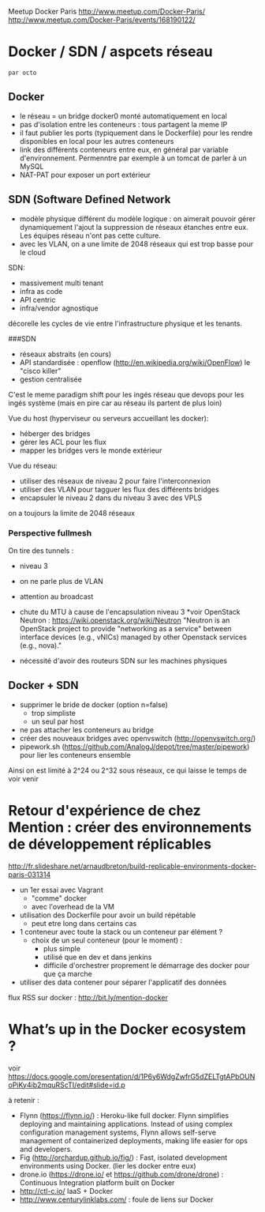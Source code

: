 Meetup Docker Paris http://www.meetup.com/Docker-Paris/ http://www.meetup.com/Docker-Paris/events/168190122/

# Docker / SDN / aspcets réseau
    par octo

## Docker
* le réseau = un bridge docker0 monté automatiquement en local
* pas d'isolation entre les conteneurs : tous partagent la meme IP
* il faut publier les ports (typiquement dans le Dockerfile) pour les rendre disponibles en local pour les autres conteneurs
* link des différents conteneurs entre eux, en général par variable d'environnement. Permenntre par exemple à un tomcat de parler à un MySQL
* NAT-PAT pour exposer un port extérieur

## SDN (Software Defined Network
* modèle physique différent du modèle logique : on aimerait pouvoir gérer dynamiquement l'ajout la suppression de réseaux étanches entre eux. Les équipes réseau n'ont pas cette culture.
* avec les VLAN, on a une limite de 2048 réseaux qui est trop basse pour le cloud

SDN:
* massivement multi tenant
* infra as code
* API centric
* infra/vendor agnostique

décorelle les cycles de vie entre l'infrastructure physique et les tenants.

###SDN
* réseaux abstraits (en cours)
* API standardisée : openflow (http://en.wikipedia.org/wiki/OpenFlow) le "cisco killer"
* gestion centralisée

C'est le meme paradigm shift pour les ingés réseau que devops pour les ingés système (mais en pire car au réseau ils partent de plus loin)

Vue du host (hyperviseur ou serveurs accueillant les docker):
* héberger des bridges
* gérer les ACL pour les flux
* mapper les bridges vers le monde extérieur

Vue du réseau:
* utiliser des réseaux de niveau 2 pour faire l'interconnexion
* utiliser des VLAN pour tagguer les flux des différents bridges
* encapsuler le niveau 2 dans du niveau 3 avec des VPLS

on a toujours la limite de 2048 réseaux

### Perspective fullmesh
On tire des tunnels :
* niveau 3
* on ne parle plus de VLAN

* attention au broadcast
* chute du MTU à cause de l'encapsulation niveau 3
 *voir OpenStack Neutron : https://wiki.openstack.org/wiki/Neutron "Neutron is an OpenStack project to provide "networking as a service" between interface devices (e.g., vNICs) managed by other Openstack services (e.g., nova)."
* nécessité d'avoir des routeurs SDN sur les machines physiques

## Docker + SDN
* supprimer le bride de docker (option n=false)
    * trop simpliste
    * un seul par host
* ne pas attacher les conteneurs au bridge
* créer des nouveaux bridges avec openvswitch (http://openvswitch.org/)
* pipework.sh (https://github.com/AnalogJ/depot/tree/master/pipework) pour lier les conteneurs ensemble

Ainsi on est limité à 2^24 ou 2^32 sous réseaux, ce qui laisse le temps de voir venir

# Retour d'expérience de chez Mention : créer des environnements de développement réplicables
http://fr.slideshare.net/arnaudbreton/build-replicable-environments-docker-paris-031314

* un 1er essai avec Vagrant
    * "comme" docker
    * avec l'overhead de la VM
* utilisation des Dockerfile pour avoir un build répétable
    * peut etre long dans certains cas
* 1 conteneur avec toute la stack ou un conteneur par élément ?
    * choix de un seul conteneur (pour le moment) :
        * plus simple
        * utilisé que en dev et dans jenkins
        * difficile d'orchestrer proprement le démarrage des docker pour que ça marche
* utiliser des data contener pour séparer l'applicatif des données

flux RSS sur docker : http://bit.ly/mention-docker

# What’s up in the Docker ecosystem ?
voir https://docs.google.com/presentation/d/1P6y6WdgZwfrG5dZELTgtAPbOUNoPiKy4ib2mquRScTI/edit#slide=id.p

à retenir :
* Flynn (https://flynn.io/) : Heroku-like full docker. Flynn simplifies deploying and maintaining applications. Instead of using complex configuration management systems, Flynn allows self-serve management of containerized deployments, making life easier for ops and developers.
* Fig (http://orchardup.github.io/fig/) : Fast, isolated development environments using Docker. (lier les docker entre eux)
* drone.io (https://drone.io/ et https://github.com/drone/drone) : Continuous Integration platform built on Docker
* http://ctl-c.io/ IaaS + Docker
* http://www.centurylinklabs.com/ : foule de liens sur Docker
